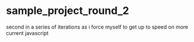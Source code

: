 # sample_project_round_2
second in a series of iterations as i force myself to get up to speed on more current javascript
